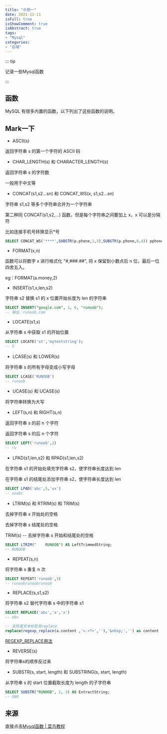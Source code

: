 ```yaml
---
title: "示例一"
date: 2021-11-11
isFull: true
isShowComment: true
isAbstract: true
tags:
- "Mysql"
categories:
- "后端"
---
```


::: tip

记录一些Mysql函数

:::

<!-- more -->

## 函数

MySQL 有很多内置的函数，以下列出了这些函数的说明。

## Mark一下

* ASCII(s)

返回字符串 s 的第一个字符的 ASCII 码

* CHAR_LENGTH(s) 和 CHARACTER_LENGTH(s)	

返回字符串 s 的字符数

一般用于中文等

* CONCAT(s1,s2...sn) 和 CONCAT_WS(x, s1,s2...sn)

字符串 s1,s2 等多个字符串合并为一个字符串

第二种同 CONCAT(s1,s2,...) 函数，但是每个字符串之间要加上 x，x 可以是分隔符

比如连接手机号转换显示*号

```sql
SELECT CONCAT_WS('****',SUBSTR(p.phone,1,3),SUBSTR(p.phone,8,4)) pphone,TIMESTAMPDIFF(YEAR, p.birth, CURDATE()) ege,p.* FROM test_zyj_prac p
```

* FORMAT(x,n)

函数可以将数字 x 进行格式化 "#,###.##", 将 x 保留到小数点后 n 位，最后一位四舍五入。

eg：FORMAT(a.money,2)

* INSERT(s1,x,len,s2)

字符串 s2 替换 s1 的 x 位置开始长度为 len 的字符串

```sql
SELECT INSERT("google.com", 1, 6, "runoob");  
-- 输出：runoob.com
```

* LOCATE(s1,s)

从字符串 s 中获取 s1 的开始位置

```sql
SELECT LOCATE('st','myteststring');  
-- 5
```

* LCASE(s) 和 LOWER(s)

将字符串 s 的所有字母变成小写字母	

```sql
SELECT LCASE('RUNOOB') 
-- runoob
```

* UCASE(s) 和 UCASE(s)

 将字符串转换为大写

* LEFT(s,n) 和 RIGHT(s,n)

返回字符串 s 的前 n 个字符

返回字符串 s 的后 n 个字符

```sql
SELECT LEFT('runoob',2) 
-- ru
```

* LPAD(s1,len,s2) 和 RPAD(s1,len,s2)	

在字符串 s1 的开始处填充字符串 s2，使字符串长度达到 len

在字符串 s1 的结尾处添加字符串 s2，使字符串长度达到 len

```sql
SELECT LPAD('abc',5,'xx') 
-- xxabc
```

* LTRIM(s) 和 RTRIM(s) 和 TRIM(s)

去掉字符串 s 开始处的空格

去掉字符串 s 结尾处的空格

TRIM(s) -- 去掉字符串 s 开始和结尾处的空格

```sql
SELECT LTRIM("    RUNOOB") AS LeftTrimmedString;
-- RUNOOB
```

* REPEAT(s,n)

将字符串 s 重复 n 次

```sql
SELECT REPEAT('runoob',3) 
-- runoobrunoobrunoob
```

* REPLACE(s,s1,s2)

将字符串 s2 替代字符串 s 中的字符串 s1

```sql
SELECT REPLACE('abc','a','x') 
-- xbc

-- 去除富文本标签用replace
replace(regexp_replace(a.content ,'<.+?>',''),'&nbsp;','') as content
```

[REGEXP_REPLACE用法](https://blog.csdn.net/JohnnyChu/article/details/111184962)

* REVERSE(s)

将字符串s的顺序反过来

* SUBSTR(s, start, length) 和 SUBSTRING(s, start, length)

从字符串 s 的 start 位置截取长度为 length 的子字符串

```sql
SELECT SUBSTR("RUNOOB", 2, 3) AS ExtractString; 
-- UNO
```

## 来源

直接点击[Mysql函数 | 菜鸟教程](https://www.runoob.com/mysql/mysql-functions.html)